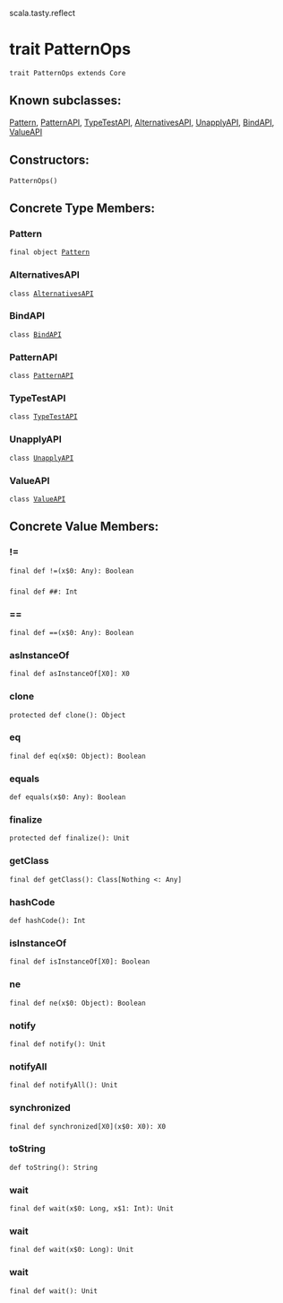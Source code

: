 scala.tasty.reflect
# trait PatternOps

<pre><code class="language-scala" >trait PatternOps extends Core</pre></code>
## Known subclasses:
<a href="./PatternOps/Pattern$.md">Pattern</a>, <a href="./PatternOps/PatternAPI.md">PatternAPI</a>, <a href="./PatternOps/TypeTestAPI.md">TypeTestAPI</a>, <a href="./PatternOps/AlternativesAPI.md">AlternativesAPI</a>, <a href="./PatternOps/UnapplyAPI.md">UnapplyAPI</a>, <a href="./PatternOps/BindAPI.md">BindAPI</a>, <a href="./PatternOps/ValueAPI.md">ValueAPI</a>
## Constructors:
<pre><code class="language-scala" >PatternOps()</pre></code>

## Concrete Type Members:
### Pattern
<pre><code class="language-scala" >final object <a href="./PatternOps/Pattern$.md">Pattern</a></pre></code>
### AlternativesAPI
<pre><code class="language-scala" >class <a href="./PatternOps/AlternativesAPI.md">AlternativesAPI</a></pre></code>
### BindAPI
<pre><code class="language-scala" >class <a href="./PatternOps/BindAPI.md">BindAPI</a></pre></code>
### PatternAPI
<pre><code class="language-scala" >class <a href="./PatternOps/PatternAPI.md">PatternAPI</a></pre></code>
### TypeTestAPI
<pre><code class="language-scala" >class <a href="./PatternOps/TypeTestAPI.md">TypeTestAPI</a></pre></code>
### UnapplyAPI
<pre><code class="language-scala" >class <a href="./PatternOps/UnapplyAPI.md">UnapplyAPI</a></pre></code>
### ValueAPI
<pre><code class="language-scala" >class <a href="./PatternOps/ValueAPI.md">ValueAPI</a></pre></code>
## Concrete Value Members:
### !=
<pre><code class="language-scala" >final def !=(x$0: Any): Boolean</pre></code>

### ##
<pre><code class="language-scala" >final def ##: Int</pre></code>

### ==
<pre><code class="language-scala" >final def ==(x$0: Any): Boolean</pre></code>

### asInstanceOf
<pre><code class="language-scala" >final def asInstanceOf[X0]: X0</pre></code>

### clone
<pre><code class="language-scala" >protected def clone(): Object</pre></code>

### eq
<pre><code class="language-scala" >final def eq(x$0: Object): Boolean</pre></code>

### equals
<pre><code class="language-scala" >def equals(x$0: Any): Boolean</pre></code>

### finalize
<pre><code class="language-scala" >protected def finalize(): Unit</pre></code>

### getClass
<pre><code class="language-scala" >final def getClass(): Class[Nothing <: Any]</pre></code>

### hashCode
<pre><code class="language-scala" >def hashCode(): Int</pre></code>

### isInstanceOf
<pre><code class="language-scala" >final def isInstanceOf[X0]: Boolean</pre></code>

### ne
<pre><code class="language-scala" >final def ne(x$0: Object): Boolean</pre></code>

### notify
<pre><code class="language-scala" >final def notify(): Unit</pre></code>

### notifyAll
<pre><code class="language-scala" >final def notifyAll(): Unit</pre></code>

### synchronized
<pre><code class="language-scala" >final def synchronized[X0](x$0: X0): X0</pre></code>

### toString
<pre><code class="language-scala" >def toString(): String</pre></code>

### wait
<pre><code class="language-scala" >final def wait(x$0: Long, x$1: Int): Unit</pre></code>

### wait
<pre><code class="language-scala" >final def wait(x$0: Long): Unit</pre></code>

### wait
<pre><code class="language-scala" >final def wait(): Unit</pre></code>

